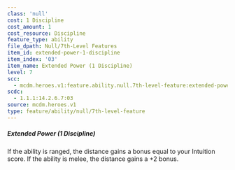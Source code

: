 ```yaml
---
class: 'null'
cost: 1 Discipline
cost_amount: 1
cost_resource: Discipline
feature_type: ability
file_dpath: Null/7th-Level Features
item_id: extended-power-1-discipline
item_index: '03'
item_name: Extended Power (1 Discipline)
level: 7
scc:
  - mcdm.heroes.v1:feature.ability.null.7th-level-feature:extended-power-1-discipline
scdc:
  - 1.1.1:14.2.6.7:03
source: mcdm.heroes.v1
type: feature/ability/null/7th-level-feature
---
```


##### Extended Power (1 Discipline)

If the ability is ranged, the distance gains a bonus equal to your Intuition score. If the ability is melee, the distance gains a +2 bonus.
